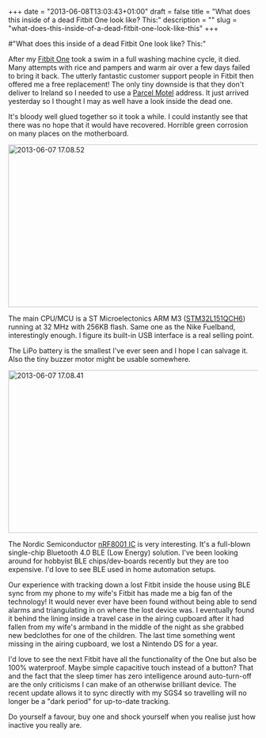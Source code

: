 +++
date = "2013-06-08T13:03:43+01:00"
draft = false
title = "What does this inside of a dead Fitbit One look like? This:"
description = ""
slug = "what-does-this-inside-of-a-dead-fitbit-one-look-like-this"
+++

#"What does this inside of a dead Fitbit One look like? This:"

After my <a href="https://www.blocbuy.com/87/product">Fitbit One</a> took a swim in a full washing machine cycle, it died. Many attempts with rice and pampers and warm air over a few days failed to bring it back. The utterly fantastic customer support people in Fitbit then offered me a free replacement! The only tiny downside is that they don't deliver to Ireland so I needed to use a <a href="http://www.parcelmotel.com/">Parcel Motel</a> address. It just arrived yesterday so I thought I may as well have a look inside the dead one.

It's bloody well glued together so it took a while. I could instantly see that there was no hope that it would have recovered. Horrible green corrosion on many places on the motherboard.

<a href="https://s3-eu-west-1.amazonaws.com/conoroneill.net/wp-content/uploads/2013/06/2013-06-07-17.08.52.jpg"><img class="aligncenter size-large wp-image-1100" alt="2013-06-07 17.08.52" src="https://s3-eu-west-1.amazonaws.com/conoroneill.net/wp-content/uploads/2013/06/2013-06-07-17.08.52-1024x576.jpg" width="584" height="328" /></a>

The main CPU/MCU is a ST Microelectonics ARM M3 (<a href="http://www.st.com/web/catalog/mmc/FM141/SC1544/SS1374/LN1041/PF251638">STM32L151QCH6</a>) running at 32 MHz with 256KB flash. Same one as the Nike Fuelband, interestingly enough. I figure its built-in USB interface is a real selling point.

The LiPo battery is the smallest I've ever seen and I hope I can salvage it. Also the tiny buzzer motor might be usable somewhere.

<img class="aligncenter size-large wp-image-1099" alt="2013-06-07 17.08.41" src="https://s3-eu-west-1.amazonaws.com/conoroneill.net/wp-content/uploads/2013/06/2013-06-07-17.08.41-1024x576.jpg" width="584" height="328" />

The Nordic Semiconductor <a href="http://www.nordicsemi.com/eng/Products/Bluetooth-R-low-energy/nRF8001">nRF8001 IC</a> is very interesting. It's a full-blown single-chip Bluetooth 4.0 BLE (Low Energy) solution. I've been looking around for hobbyist BLE chips/dev-boards recently but they are too expensive. I'd love to see BLE used in home automation setups.

Our experience with tracking down a lost Fitbit inside the house using BLE sync from my phone to my wife's Fitbit has made me a big fan of the technology! It would never ever have been found without being able to send alarms and triangulating in on where the lost device was. I eventually found it behind the lining inside a travel case in the airing cupboard after it had fallen from my wife's armband in the middle of the night as she grabbed new bedclothes for one of the children. The last time something went missing in the airing cupboard, we lost a Nintendo DS for a year.

I'd love to see the next Fitbit have all the functionality of the One but also be 100% waterproof. Maybe simple capacitive touch instead of a button? That and the fact that the sleep timer has zero intelligence around auto-turn-off are the only criticisms I can make of an otherwise brilliant device. The recent update allows it to sync directly with my SGS4 so travelling will no longer be a "dark period" for up-to-date tracking.

Do yourself a favour, buy one and shock yourself when you realise just how inactive you really are.

&nbsp;